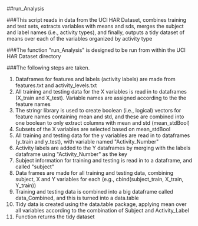 ##run_Analysis

###This script reads in data from the UCI HAR Dataset, combines training and test sets, extracts variables with means and sds, merges the subject and label names (i.e., activity types), and finally, outputs a tidy dataset of means over each of the variables organized by activity type

###The function "run_Analysis" is designed to be run from within the UCI HAR Dataset directory

###The following steps are taken.
1. Dataframes for features and labels (activity labels) are made from features.txt and activity_levels.txt
2. All training and testing data for the X variables is read in to dataframes (X_train and X_test). Variable names are assigned according to the the feature names
3. The stringr library is used to create boolean (i.e., logical) vectors for feature names containing mean and std, and these are combined into one boolean to only extract columns with mean and std (mean_stdBool)
4. Subsets of the X variables are selected based on mean_stdBool
5. All training and testing data for the y variables are read in to dataframes (y_train and y_test), with variable named "Activity_Number"
6. Activity labels are added to the Y dataframes by merging with the labels dataframe using "Activity_Number" as the key
7. Subject information for training and testing is read in to a dataframe, and called "subject"
8. Data frames are made for all training and testing data, combining subject, X and Y variables for each (e.g., cbind(subject_train, X_train, Y_train))
9. Training and testing data is combined into a big dataframe called data_Combined, and this is turned into a data.table
10. Tidy data is created using the data.table package, applying mean over all variables according to the combination of Subject and Activity_Label
11. Function returns the tidy dataset



